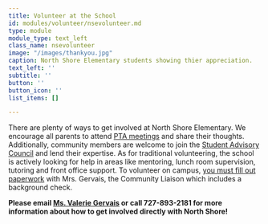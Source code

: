 ```yaml
---
title: Volunteer at the School
id: modules/volunteer/nsevolunteer.md
type: module
module_type: text_left
class_name: nsevolunteer
image: "/images/thankyou.jpg"
caption: North Shore Elementary students showing thier appreciation.
text_left: ''
subtitle: ''
button: ''
button_icon: ''
list_items: []

---
```

There are plenty of ways to get involved at North Shore Elementary. We encourage all parents to attend  [PTA meetings](/nse#ParentteacherAssociation) and share their thoughts. Additionally, community members are welcome to join the [Student Advisory Council](https://www.pcsb.org/domain/9446) and lend their expertise. As for traditional volunteering, the school is actively looking for help in areas like mentoring, lunch room supervision, tutoring and front office support. To volunteer on campus, [you must fill out paperwork](https://www.pcsb.org/Page/21252) with Mrs. Gervais, the Community Liaison which includes a background check. 

<strong>Please email [Ms. Valerie Gervais](mailto:gervaisv@pcsb.org) or call 727-893-2181 for more information about how to get involved directly with North Shore!</strong>